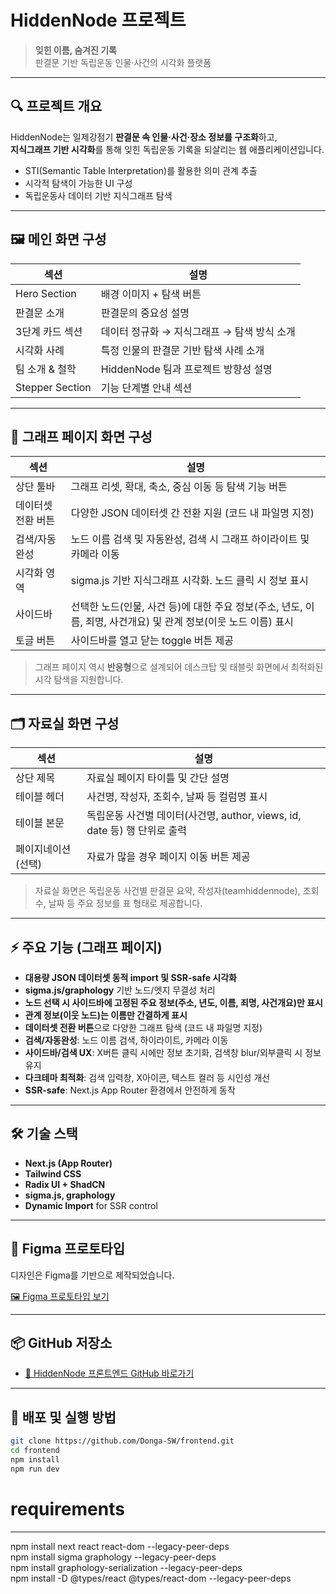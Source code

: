 # HiddenNode 프로젝트

> **잊힌 이름, 숨겨진 기록**  
> 판결문 기반 독립운동 인물·사건의 시각화 플랫폼

---

## 🔍 프로젝트 개요

HiddenNode는 일제강점기 **판결문 속 인물·사건·장소 정보를 구조화**하고,  
**지식그래프 기반 시각화**를 통해 잊힌 독립운동 기록을 되살리는 웹 애플리케이션입니다.

- STI(Semantic Table Interpretation)를 활용한 의미 관계 추출
- 시각적 탐색이 가능한 UI 구성
- 독립운동사 데이터 기반 지식그래프 탐색

---

## 🖼️ 메인 화면 구성

| 섹션 | 설명 |
|------|------|
| Hero Section | 배경 이미지 + 탐색 버튼 |
| 판결문 소개 | 판결문의 중요성 설명 |
| 3단계 카드 섹션 | 데이터 정규화 → 지식그래프 → 탐색 방식 소개 |
| 시각화 사례 | 특정 인물의 판결문 기반 탐색 사례 소개 |
| 팀 소개 & 철학 | HiddenNode 팀과 프로젝트 방향성 설명 |
| Stepper Section | 기능 단계별 안내 섹션 |

---

## 🧭 그래프 페이지 화면 구성

| 섹션 | 설명 |
|------|------|
| 상단 툴바 | 그래프 리셋, 확대, 축소, 중심 이동 등 탐색 기능 버튼 |
| 데이터셋 전환 버튼 | 다양한 JSON 데이터셋 간 전환 지원 (코드 내 파일명 지정) |
| 검색/자동완성 | 노드 이름 검색 및 자동완성, 검색 시 그래프 하이라이트 및 카메라 이동 |
| 시각화 영역 | sigma.js 기반 지식그래프 시각화. 노드 클릭 시 정보 표시 |
| 사이드바 | 선택한 노드(인물, 사건 등)에 대한 주요 정보(주소, 년도, 이름, 죄명, 사건개요) 및 관계 정보(이웃 노드 이름) 표시 |
| 토글 버튼 | 사이드바를 열고 닫는 toggle 버튼 제공 |

> 그래프 페이지 역시 **반응형**으로 설계되어 데스크탑 및 태블릿 화면에서 최적화된 시각 탐색을 지원합니다.

---

## 🗂️ 자료실 화면 구성

| 섹션 | 설명 |
|------|------|
| 상단 제목 | 자료실 페이지 타이틀 및 간단 설명 |
| 테이블 헤더 | 사건명, 작성자, 조회수, 날짜 등 컬럼명 표시 |
| 테이블 본문 | 독립운동 사건별 데이터(사건명, author, views, id, date 등) 행 단위로 출력 |
| 페이지네이션(선택) | 자료가 많을 경우 페이지 이동 버튼 제공 |

> 자료실 화면은 독립운동 사건별 판결문 요약, 작성자(teamhiddennode), 조회수, 날짜 등 주요 정보를 표 형태로 제공합니다.

---

## ⚡ 주요 기능 (그래프 페이지)

- **대용량 JSON 데이터셋 동적 import 및 SSR-safe 시각화**
- **sigma.js/graphology** 기반 노드/엣지 무결성 처리
- **노드 선택 시 사이드바에 고정된 주요 정보(주소, 년도, 이름, 죄명, 사건개요)만 표시**
- **관계 정보(이웃 노드)는 이름만 간결하게 표시**
- **데이터셋 전환 버튼**으로 다양한 그래프 탐색 (코드 내 파일명 지정)
- **검색/자동완성**: 노드 이름 검색, 하이라이트, 카메라 이동
- **사이드바/검색 UX**: X버튼 클릭 시에만 정보 초기화, 검색창 blur/외부클릭 시 정보 유지
- **다크테마 최적화**: 검색 입력창, X아이콘, 텍스트 컬러 등 시인성 개선
- **SSR-safe**: Next.js App Router 환경에서 안전하게 동작


---

## 🛠️ 기술 스택

- **Next.js (App Router)**
- **Tailwind CSS**
- **Radix UI + ShadCN**
- **sigma.js, graphology**
- **Dynamic Import** for SSR control

---

## 🧩 Figma 프로토타입

디자인은 Figma를 기반으로 제작되었습니다.

[🖼️ Figma 프로토타입 보기](https://www.figma.com/design/nUWkq3RUz0uDMKt7DdBsbx/%EB%8F%85%EB%A6%BD%ED%8C%90%EA%B2%B0%EB%AC%B8?node-id=168-412&p=f&t=YUW3n9AmeuGdd019-0)

---

## 📦 GitHub 저장소

- [🔗 HiddenNode 프론트엔드 GitHub 바로가기](https://github.com/dau-J/frontend-hiddennode.git)

---

## 🚀 배포 및 실행 방법

```bash
git clone https://github.com/Donga-SW/frontend.git
cd frontend
npm install
npm run dev
```

# requirements
-----------------------------------------------------------------------
npm install next react react-dom --legacy-peer-deps <br>
npm install sigma graphology --legacy-peer-deps <br>
npm install graphology-serialization --legacy-peer-deps<br>
npm install -D @types/react @types/react-dom --legacy-peer-deps
